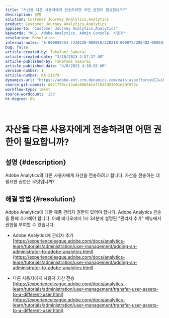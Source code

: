 ```yaml
---
title: "자산을 다른 사용자에게 전송하려면 어떤 권한이 필요합니까?"
description: 설명
solution: Customer Journey Analytics,Analytics
product: Customer Journey Analytics,Analytics
applies-to: "Customer Journey Analytics,Analytics"
keywords: "KCS, Adobe Analytics, Admin Console, 사용자"
resolution: Resolution
internal-notes: "E-000859454 (220228-000018/220218-000072/200402-000503)"
bug: false
article-created-by: Takafumi Sakurai
article-created-date: "3/10/2023 2:57:27 AM"
article-published-by: Takafumi Sakurai
article-published-date: "4/6/2023 4:38:26 AM"
version-number: 1
article-number: KA-21679
dynamics-url: "https://adobe-ent.crm.dynamics.com/main.aspx?forceUCI=1&pagetype=entityrecord&etn=knowledgearticle&id=ea673245-efbe-ed11-83ff-6045bd006b3d"
source-git-commit: d4217f0cc13a6c08656cdf1035d53091e40f852c
workflow-type: tm+mt
source-wordcount: '133'
ht-degree: 8%

---
```


# 자산을 다른 사용자에게 전송하려면 어떤 권한이 필요합니까?

## 설명 {#description}

Adobe Analytics의 다른 사용자에게 자산을 전송하려고 합니다. 자산을 전송하는 데 필요한 권한은 무엇입니까?

## 해결 방법 {#resolution}


Adobe Analytics에 대한 제품 관리자 권한이 있어야 합니다. Adobe Analytics 콘솔을 통해 추가해야 합니다. 아래 비디오에서 1시 34분에 설명된 &quot;관리자 추가&quot; 메뉴에서 권한을 부여할 수 있습니다.
 
- Adobe Analytics에 관리자 추가
[https://experienceleague.adobe.com/docs/analytics-learn/tutorials/administration/user-management/adding-an-administrator-to-adobe-analytics.html](https://experienceleague.adobe.com/docs/analytics-learn/tutorials/administration/user-management/adding-an-administrator-to-adobe-analytics.html)
 
* 다른 사용자에게 사용자 자산 전송
[https://experienceleague.adobe.com/docs/analytics-learn/tutorials/administration/user-management/transfer-user-assets-to-a-different-user.html](https://experienceleague.adobe.com/docs/analytics-learn/tutorials/administration/user-management/transfer-user-assets-to-a-different-user.html)
